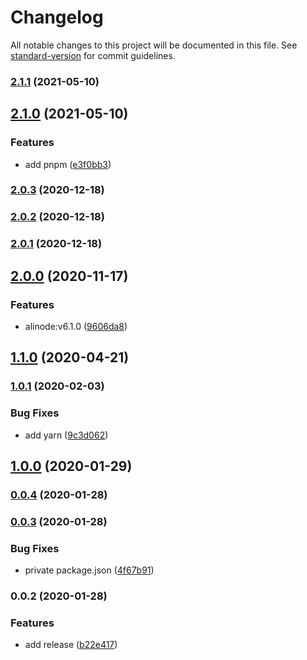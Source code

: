 # Changelog

All notable changes to this project will be documented in this file. See [standard-version](https://github.com/conventional-changelog/standard-version) for commit guidelines.

### [2.1.1](https://github.com/sqlwwx/docker-alinode/compare/v2.1.0...v2.1.1) (2021-05-10)

## [2.1.0](https://github.com/sqlwwx/docker-alinode/compare/v2.0.3...v2.1.0) (2021-05-10)


### Features

* add pnpm ([e3f0bb3](https://github.com/sqlwwx/docker-alinode/commit/e3f0bb3615b415b00069240e98f69f184dc5c6c9))

### [2.0.3](https://github.com/sqlwwx/docker-alinode/compare/v2.0.2...v2.0.3) (2020-12-18)

### [2.0.2](https://github.com/sqlwwx/docker-alinode/compare/v2.0.1...v2.0.2) (2020-12-18)

### [2.0.1](https://github.com/sqlwwx/docker-alinode/compare/v2.0.0...v2.0.1) (2020-12-18)

## [2.0.0](https://github.com/sqlwwx/docker-alinode/compare/v1.1.0...v2.0.0) (2020-11-17)


### Features

* alinode:v6.1.0 ([9606da8](https://github.com/sqlwwx/docker-alinode/commit/9606da8e06b89949006e1f991ec0cac396de1529))

## [1.1.0](https://github.com/sqlwwx/docker-alinode/compare/v1.0.1...v1.1.0) (2020-04-21)

### [1.0.1](https://github.com/sqlwwx/docker-alinode/compare/v1.0.0...v1.0.1) (2020-02-03)


### Bug Fixes

* add yarn ([9c3d062](https://github.com/sqlwwx/docker-alinode/commit/9c3d062b6f1dfe9c31141607ccf665204001209c))

## [1.0.0](https://github.com/sqlwwx/docker-alinode/compare/v0.0.4...v1.0.0) (2020-01-29)

### [0.0.4](https://github.com/sqlwwx/docker-alinode/compare/v0.0.3...v0.0.4) (2020-01-28)

### [0.0.3](https://github.com/sqlwwx/docker-alinode/compare/v0.0.2...v0.0.3) (2020-01-28)


### Bug Fixes

* private package.json ([4f67b91](https://github.com/sqlwwx/docker-alinode/commit/4f67b91c7c55624309db9682430e887d19c90ca6))

### 0.0.2 (2020-01-28)


### Features

* add release ([b22e417](https://github.com/sqlwwx/docker-alinode/commit/b22e417294fe31bfa327595635583aa5072ee0a3))
